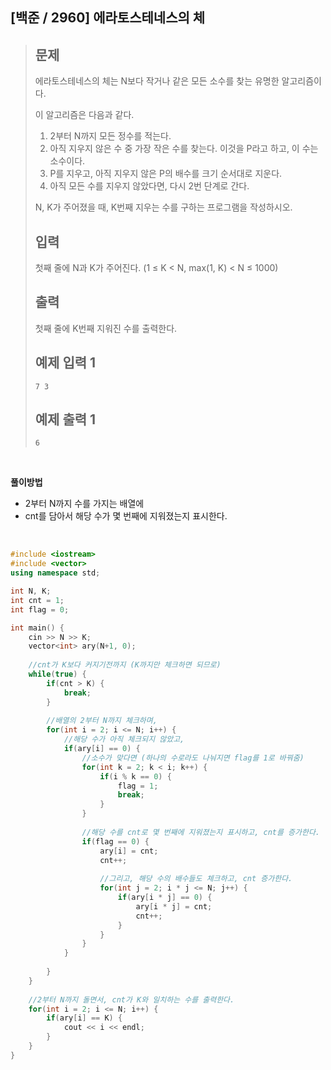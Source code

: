 ## [백준 / 2960] 에라토스테네스의 체

> ## 문제
>
> 에라토스테네스의 체는 N보다 작거나 같은 모든 소수를 찾는 유명한 알고리즘이다.
>
> 이 알고리즘은 다음과 같다.
>
> 1. 2부터 N까지 모든 정수를 적는다.
> 2. 아직 지우지 않은 수 중 가장 작은 수를 찾는다. 이것을 P라고 하고, 이 수는 소수이다.
> 3. P를 지우고, 아직 지우지 않은 P의 배수를 크기 순서대로 지운다.
> 4. 아직 모든 수를 지우지 않았다면, 다시 2번 단계로 간다.
>
> N, K가 주어졌을 때, K번째 지우는 수를 구하는 프로그램을 작성하시오.
>
> ## 입력
>
> 첫째 줄에 N과 K가 주어진다. (1 ≤ K < N, max(1, K) < N ≤ 1000)
>
> ## 출력
>
> 첫째 줄에 K번째 지워진 수를 출력한다.
>
> ## 예제 입력 1
>
> ```
> 7 3
> ```
>
> ## 예제 출력 1
>
> ```
> 6
> ```

<br>

**풀이방법**

- 2부터 N까지 수를 가지는 배열에
- cnt를 담아서 해당 수가 몇 번째에 지워졌는지 표시한다.

<br>

```cpp
#include <iostream>
#include <vector>
using namespace std;

int N, K;
int cnt = 1;
int flag = 0;

int main() {
    cin >> N >> K;
    vector<int> ary(N+1, 0);
    
    //cnt가 K보다 커지기전까지 (K까지만 체크하면 되므로)
    while(true) {
        if(cnt > K) {
            break;
        }
        
        //배열의 2부터 N까지 체크하며,
        for(int i = 2; i <= N; i++) {
            //해당 수가 아직 체크되지 않았고,
            if(ary[i] == 0) {
                //소수가 맞다면 (하나의 수로라도 나눠지면 flag를 1로 바꿔줌)
                for(int k = 2; k < i; k++) {
                    if(i % k == 0) {
                        flag = 1;
                        break;
                    }
                }
                
                //해당 수를 cnt로 몇 번째에 지워졌는지 표시하고, cnt를 증가한다.
                if(flag == 0) {
                    ary[i] = cnt;
                    cnt++;
                    
                    //그리고, 해당 수의 배수들도 체크하고, cnt 증가한다.
                    for(int j = 2; i * j <= N; j++) {
                        if(ary[i * j] == 0) {
                            ary[i * j] = cnt;
                            cnt++;
                        }
                    }
                }
            }
            
        }
    }
    
    //2부터 N까지 돌면서, cnt가 K와 일치하는 수를 출력한다.
    for(int i = 2; i <= N; i++) {
        if(ary[i] == K) {
            cout << i << endl;
        }
    }
}

```

